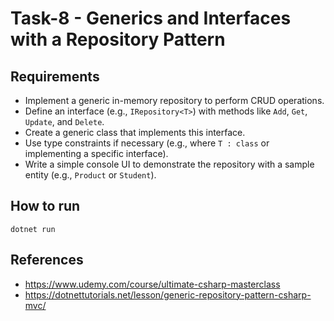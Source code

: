 # Task-8 - Generics and Interfaces with a Repository Pattern

## Requirements
- Implement a generic in-memory repository to perform CRUD operations.
- Define an interface (e.g., `IRepository<T>`) with methods like `Add`, `Get`, `Update`, and `Delete`.
- Create a generic class that implements this interface.
- Use type constraints if necessary (e.g., where `T : class` or implementing a specific interface).
- Write a simple console UI to demonstrate the repository with a sample entity (e.g., `Product` or `Student`).

## How to run
```
dotnet run
```

## References
- https://www.udemy.com/course/ultimate-csharp-masterclass
- https://dotnettutorials.net/lesson/generic-repository-pattern-csharp-mvc/